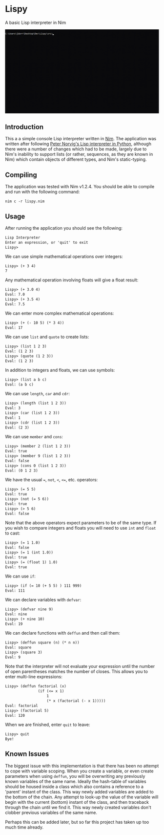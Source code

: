 # Lispy

A basic Lisp interpreter in Nim

![Screenshot](https://github.com/James-P-D/Lispy/blob/master/screenshot.gif)

## Introduction

This a a simple console Lisp interpreter written in [Nim](https://nim-lang.org/). The application was written after following [Peter Norvig's Lisp interpreter in Python](http://norvig.com/lispy.html), although there were a number of changes which had to be made, largely due to Nim's inability to support lists (or rather, sequences, as they are known in Nim) which contain objects of different types, and Nim's static-typing.

## Compiling

The application was tested with Nim v1.2.4. You should be able to compile and run with the following command:

```
nim c -r lispy.nim
```
 
## Usage

After running the application you should see the following:

```
Lisp Interpreter
Enter an expression, or 'quit' to exit
Lispy>
```

We can use simple mathematical operations over integers:

```
Lispy> (+ 3 4)
7
```

Any mathematical operation involving floats will give a float result:

```
Lispy> (+ 3.0 4)
Eval: 7.0
Lispy> (+ 3.5 4)
Eval: 7.5
```

We can enter more complex mathematical operations:

```
Lispy> (+ (- 10 5) (* 3 4))
Eval: 17
```

We can use `list` and `quote` to create lists:

```
Lispy> (list 1 2 3)
Eval: (1 2 3)
Lispy> (quote (1 2 3))
Eval: (1 2 3)
```

In addition to integers and floats, we can use symbols:

```
Lispy> (list a b c)
Eval: (a b c)
```

We can use `length`, `car` and `cdr`:

```
Lispy> (length (list 1 2 3))
Eval: 3
Lispy> (car (list 1 2 3))
Eval: 1
Lispy> (cdr (list 1 2 3))
Eval: (2 3)
```

We can use `member` and `cons`:

```
Lispy> (member 2 (list 1 2 3))
Eval: true
Lispy> (member 9 (list 1 2 3))
Eval: false
Lispy> (cons 0 (list 1 2 3))
Eval: (0 1 2 3)
```

We have the usual `=`, `not`, `<`, `<=`, etc. operators:

```
Lispy> (= 5 5)
Eval: true
Lispy> (not (= 5 6))
Eval: true
Lispy> (> 5 6)
Eval: false
```

Note that the above operators expect parameters to be of the same type. If you wish to compare integers and floats you will need to use `int` and `float` to cast:

```
Lispy> (= 1 1.0)
Eval: false
Lispy> (= 1 (int 1.0))
Eval: true
Lispy> (= (float 1) 1.0)
Eval: true
```

We can use `if`:

```
Lispy> (if (= 10 (+ 5 5) ) 111 999)
Eval: 111
```

We can declare variables with `defvar`:

```
Lispy> (defvar nine 9)
Eval: nine
Lispy> (+ nine 10)
Eval: 19
```

We can declare functions with `deffun` and then call them:

```
Lispy> (deffun square (n) (* n n))
Eval: square
Lispy> (square 3)
Eval: 9
```

Note that the interpreter will not evaluate your expression until the number of open parentheses matches the number of closes. This allows you to enter multi-line expressions:

```
Lispy> (deffun factorial (x)
               (if (<= x 1)
                   1
                   (* x (factorial (- x 1)))))
Eval: factorial
Lispy> (factorial 5)
Eval: 120                            
```

When we are finished, enter `quit` to leave:

```
Lispy> quit
Bye!
```

## Known Issues

The biggest issue with this implementation is that there has been no attempt to cope with variable scoping. When you create a variable, or even create parameters when using `deffun`, you will be overwriting any previously known variables of the same name. Ideally the hash-table of variables should be housed inside a class which also contains a reference to a 'parent' instant of the class. This way newly added variables are added to the bottom of the chain. Any attempt to look-up the value of the variable will begin with the current (bottom) instant of the class, and then traceback through the chain until we find it. This way newly created variables don't clobber previous variables of the same name.

Perhaps this can be added later, but so far this project has taken up too much time already.